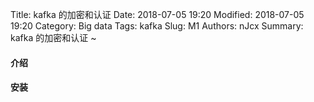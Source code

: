 Title: kafka 的加密和认证
Date: 2018-07-05 19:20
Modified: 2018-07-05 19:20
Category: Big data
Tags: kafka
Slug: M1
Authors: nJcx
Summary:  kafka 的加密和认证 ~


#### 介绍


#### 安装



